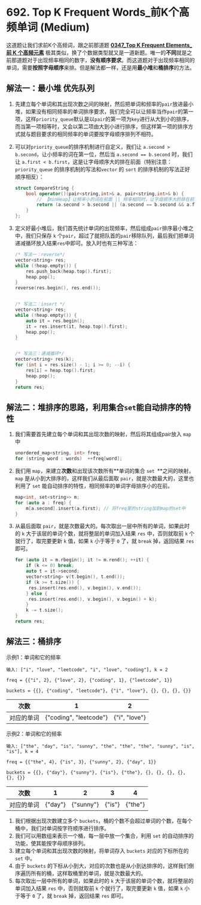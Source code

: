 # 692. Top K Frequent Words_前K个高频单词 (Medium)



这道题让我们求前K个高频词，跟之前那道题 [**0347_Top K Frequent Elements_前 K 个高频元素**](https://github.com/KimmiGYH/LeetCode_Notes_Public/tree/master/Section05_Solutions/0347_Top%20K%20Frequent%20Elements_%E5%89%8D%20K%20%E4%B8%AA%E9%AB%98%E9%A2%91%E5%85%83%E7%B4%A0) 极其类似，换了个数据类型就又是一道新题。唯一的**不同**就是之前那道题对于出现频率相同的数字，**没有顺序要求**。而这道题对于出现频率相同的单词，需要**按照字母顺序**来排。但是解法都一样，还是用**最小堆**和**桶排序**的方法。



## 解法一：最小堆 优先队列



1. 先建立每个单词和其出现次数之间的映射，然后把单词和频率的`pair`放进最小堆，如果没有相同频率的单词排序要求，我们完全可以让频率当作`pair`的第一项，这样`priority_queue`默认是以`pair`的第一项为`key`进行从大到小的排序，而当第一项相等时，又会以第二项由大到小进行排序，但这样第一项的排序方式就与题目要求的相同频率的单词要按字母顺序排列不相符。

2. 可以对`priority_queue`的排序机制进行自定义，我们让 `a.second > b.second`，让小频率的词在第一位，然后当 `a.second == b.second` 时，我们让 `a.first < b.first`，这是让字母顺序大的排在前面（特别注意：`priority_queue` 的排序机制的写法和`vector` 的 `sort` 的排序机制的写法正好顺序相反）：

   ```c++
   struct CompareString {
       bool operator()(pair<string,int>& a, pair<string,int>& b) {
           // 【minHeap】让频率小的词在前面 || 频率相同时，让字母顺序大的排在前面
           return (a.second > b.second || (a.second == b.second && a.first < b.first));
       }
   };
   ```

3. 定义好最小堆后，我们首先统计单词的出现频率，然后组成`pair`排序最小堆之中，我们只保存 `k` 个`pair`，超过了就把队首的`pair`移除队列，最后我们把单词递减循环放入结果`res`中即可。放入时也有三种写法：

   ```c++
   /* 写法一：reverse*/
   vector<string> res;
   while (!heap.empty()) {
       res.push_back(heap.top().first);
       heap.pop();            
   }
   reverse(res.begin(), res.end());
   
   
   /* 写法二：insert */
   vector<string> res;
   while (!heap.empty()) {
       auto it = res.begin();
       it = res.insert(it, heap.top().first);
       heap.pop();
   }
   
   
   /* 写法三：递减循环*/
   vector<string> res(k);
   for (int i = res.size() - 1; i >= 0; --i) {
       res[i] = heap.top().first;
       heap.pop();
   }
   return res;
   ```

   

## 解法二：堆排序的思路，利用集合`set`能自动排序的特性



1. 我们需要首先建立每个单词和其出现次数的映射，然后将其组成pair放入 `map` 中

   ```c++
   unordered_map<string, int> freq;
   for (string word : words)  ++freq[word];
   ```

2. 我们用 `map`，来建立**次数**和出现该次数所有**单词的集合 `set `**之间的映射，`map` 是从小到大排序的，这样我们从最后面取 `pair`，就是次数最大的，这里也利用了 `set` 能自动排序的特性，相同频率的单词字母排序小的在前。

   ```c++
   map<int, set<string>> m;
   for (auto a : freq) {
       m[a.second].insert(a.first); // 将freq里的string加到map的set中
   }
   ```

3. 从最后面取 `pair`，就是次数最大的。每次取出一层中所有的单词，如果此时的 `k` 大于该层的单词个数，就将整层的单词加入结果 `res` 中，否则就取前 `k` 个就行了，取完要更新 `k` 值，如果 `k` 小于等于 `0` 了，就 `break` 掉，返回结果 `res` 即可。

   ```c++
   for (auto it = m.rbegin(); it != m.rend(); ++it) {
       if (k <= 0) break;
       auto t = it->second;
       vector<string> v(t.begin(), t.end());
       if (k >= t.size()) {
   		res.insert(res.end(), v.begin(), v.end());
       } else {
       	res.insert(res.end(), v.begin(), v.begin() + k);
       }
       k -= t.size();
   }
   return res;
   ```

   

## 解法三：桶排序



示例1：单词和它的频率

```
输入: ["i", "love", "leetcode", "i", "love", "coding"], k = 2

freq = {{"i", 2}, {"love", 2}, {"coding", 1}, {"leetcode", 1}}

buckets = {{}, {"coding", "leetcode"}, {"i", "love"}, {}, {}, {}, {}}
```

|    次数    |           1            |       2       |
| :--------: | :--------------------: | :-----------: |
| 对应的单词 | {"coding", "leetcode"} | {"i", "love"} |



示例2：单词和它的频率

```
输入: ["the", "day", "is", "sunny", "the", "the", "the", "sunny", "is", "is"], k = 4

freq = {{"the", 4}, {"is", 3}, {"sunny", 2}, {"day", 1}}

buckets = {{}, {"day"}, {"sunny"}, {"is"}, {"the"}, {}, {}, {}, {}, {}, {}}
```

|    次数    |    1    |     2     |   3    |    4    |
| :--------: | :-----: | :-------: | :----: | :-----: |
| 对应的单词 | {"day"} | {"sunny"} | {"is"} | {"the"} |



1. 我们根据出现次数建立多个 `buckets`，桶的个数不会超过单词的个数，在每个桶中，我们对单词按字符顺序进行排序。
2. 我们可以用数组来表示一个桶，每一层中放一个集合，利用 `set` 的自动排序的功能，使其能按字母顺序排列。
3. 建立每个单词和其出现次数的映射，将单词存入 `buckets` 对应的下标所在的 `set` 中。
4. 由于 `buckets` 的下标从小到大，对应的次数也是从小到达排序的，这样我们倒序遍历所有的桶，这样取桶里的单词，就是次数最大的。
5. 每次取出一层中所有的单词，如果此时的 `k` 大于该层的单词个数，就将整层的单词加入结果 `res` 中，否则就取前 `k` 个就行了，取完要更新 `k` 值，如果 `k` 小于等于 `0` 了，就 `break` 掉，返回结果 `res` 即可。